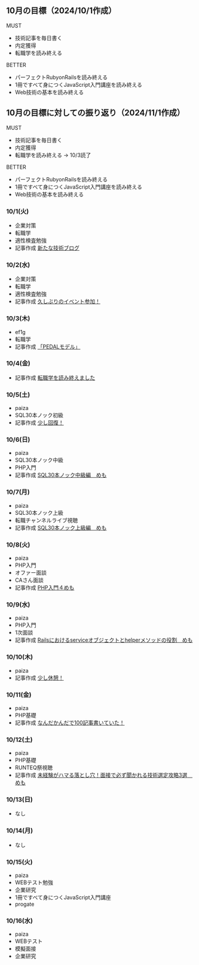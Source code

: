 ## 10月の目標（2024/10/1作成）
MUST
- 技術記事を毎日書く
- 内定獲得
- 転職学を読み終える
  
BETTER
- パーフェクトRubyonRailsを読み終える
- 1冊ですべて身につくJavaScript入門講座を読み終える
- Web技術の基本を読み終える

## 10月の目標に対しての振り返り（2024/11/1作成）
MUST
- 技術記事を毎日書く
- 内定獲得
- 転職学を読み終える
-> 10/3読了
  
BETTER
- パーフェクトRubyonRailsを読み終える
- 1冊ですべて身につくJavaScript入門講座を読み終える
- Web技術の基本を読み終える

### 10/1(火)
- 企業対策
- 転職学
- 適性検査勉強
- 記事作成 [新たな技術ブログ](https://sizu.me/s17w_09/posts/mbbessvzbftk)

### 10/2(水)
- 企業対策
- 転職学
- 適性検査勉強
- 記事作成 [久しぶりのイベント参加！](https://sizu.me/s17w_09/posts/5twdrtmvod0f)

### 10/3(木)
- ef1g
- 転職学
- 記事作成 [「PEDALモデル」](https://sizu.me/s17w_09/posts/6eotkrdv8vf2)

### 10/4(金)
- 記事作成 [転職学を読み終えました](https://sizu.me/s17w_09/posts/o07z0kovuwr8)

### 10/5(土)
- paiza
- SQL30本ノック初級
- 記事作成 [少し回復！](https://sizu.me/s17w_09/posts/m1t7edmwmfwx)

### 10/6(日)
- paiza
- SQL30本ノック中級
- PHP入門
- 記事作成 [SQL30本ノック中級編　めも](https://sizu.me/s17w_09/posts/n9vr6d043i2h)


### 10/7(月)
- paiza
- SQL30本ノック上級
- 転職チャンネルライブ視聴
- 記事作成 [SQL30本ノック上級編　めも](https://sizu.me/s17w_09/posts/ak0dnvd02ria)


### 10/8(火)
- paiza
- PHP入門
- オファー面談
- CAさん面談
- 記事作成 [PHP入門４めも](https://sizu.me/s17w_09/posts/8tvxt91rdt0k)


### 10/9(水)
- paiza
- PHP入門
- 1次面談
- 記事作成 [Railsにおけるserviceオブジェクトとhelperメソッドの役割　めも](https://sizu.me/s17w_09/posts/b1btc42fctdb)


### 10/10(木)
- paiza
- 記事作成 [少し休憩！](https://sizu.me/s17w_09/posts/w7m6u02s0v09)


### 10/11(金)
- paiza
- PHP基礎
- 記事作成 [なんだかんだで100記事書いていた！](https://sizu.me/s17w_09/posts/f3n4tm53niow)


### 10/12(土)
- paiza
- PHP基礎
- RUNTEQ祭視聴
- 記事作成 [未経験がハマる落とし穴！面接で必ず聞かれる技術選定攻略3選　めも](https://sizu.me/s17w_09/posts/cw251nwiive2)


### 10/13(日)
- なし

### 10/14(月)
- なし

### 10/15(火)
- paiza
- WEBテスト勉強
- 企業研究
- 1冊ですべて身につくJavaScript入門講座
- progate

### 10/16(水)
- paiza
- WEBテスト
- 模擬面接
- 企業研究
